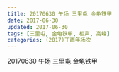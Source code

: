 ```yaml
---
title: 20170630 午场 三里屯 金龟铁甲
date: 2017-06-30
updated: 2017-06-30
tags: [三里屯, 金龟铁甲, 相声, 高峰] 
categories: (2017)丁酉年场次 
---
```

20170630 午场 三里屯 金龟铁甲

